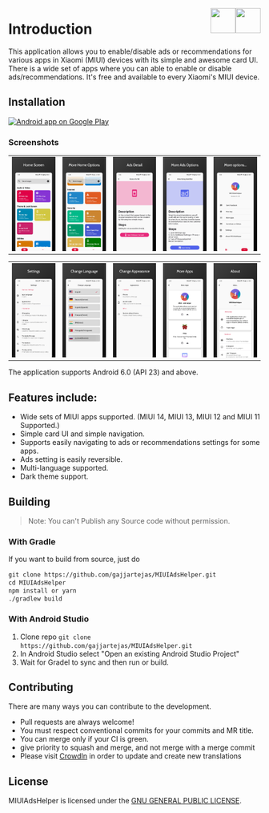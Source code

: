 [<img align="right" src="https://cdn.jsdelivr.net/npm/simple-icons@latest/icons/instagram.svg" width="50" height="50" />](http://www.instagram.com/gajjartejas)
[<img align="right" src="https://cdn.jsdelivr.net/npm/simple-icons@latest/icons/twitter.svg" width="50" height="50" />](http://www.twitter.com/gajjartejas)

# Introduction

This application allows you to enable/disable ads or recommendations for various apps in Xiaomi (MIUI) devices with its simple and awesome card UI. There is a wide set of apps where you can able to enable or disable ads/recommendations. It's free and available to every Xiaomi's MIUI device.

## Installation

<a href="https://play.google.com/store/apps/details?id=com.tejasgajjar.miuiadshelper">
  <img alt="Android app on Google Play" src="http://developer.android.com/images/brand/en_generic_rgb_wo_60.png" />
</a>

### Screenshots

|                                                 |                                                     |                                              |                                              |                                         |
| :---------------------------------------------: | :-------------------------------------------------: | :------------------------------------------: | :------------------------------------------: | :-------------------------------------: |
| ![Accounts List](docs/images/v2.1.0/home-1.png) | ![Transactions List](docs/images/v2.1.0/home-2.png) | ![Reports](docs/images/v2.1.0/details-1.png) | ![Reports](docs/images/v2.1.0/details-2.png) | ![Reports](docs/images/v2.1.0/more.png) |

|                                                   |                                                         |                                               |                                              |                                          |
| :-----------------------------------------------: |:-------------------------------------------------------:| :-------------------------------------------: | :------------------------------------------: | :--------------------------------------: |
| ![Accounts List](docs/images/v2.1.0/settings.png) | ![Transactions List](docs/images/v2.1.0/change-language.png) | ![Reports](docs/images/v2.1.0/appereance.png) | ![Reports](docs/images/v2.1.0/more-apps.png) | ![Reports](docs/images/v2.1.0/about.png) |

The application supports Android 6.0 (API 23) and above.

## Features include:

- Wide sets of MIUI apps supported. (MIUI 14, MIUI 13, MIUI 12 and MIUI 11 Supported.)
- Simple card UI and simple navigation.
- Supports easily navigating to ads or recommendations settings for some apps.
- Ads setting is easily reversible.
- Multi-language supported.
- Dark theme support.

## Building
>  Note: You can't Publish any Source code without permission.

### With Gradle

If you want to build from source, just do

    git clone https://github.com/gajjartejas/MIUIAdsHelper.git
    cd MIUIAdsHelper
    npm install or yarn
    ./gradlew build

### With Android Studio

1. Clone repo `git clone https://github.com/gajjartejas/MIUIAdsHelper.git`
2. In Android Studio select "Open an existing Android Studio Project"
3. Wait for Gradel to sync and then run or build.

## Contributing

There are many ways you can contribute to the development.

- Pull requests are always welcome!
- You must respect conventional commits for your commits and MR title.
- You can merge only if your CI is green.
- give priority to squash and merge, and not merge with a merge commit
- Please visit [CrowdIn](https://crowdin.com/project/miuiadshelper) in order to update and create new translations

## License

MIUIAdsHelper is licensed under the [GNU GENERAL PUBLIC LICENSE](https://github.com/gajjartejas/MIUIAdsHelper/blob/main/LICENSE).
